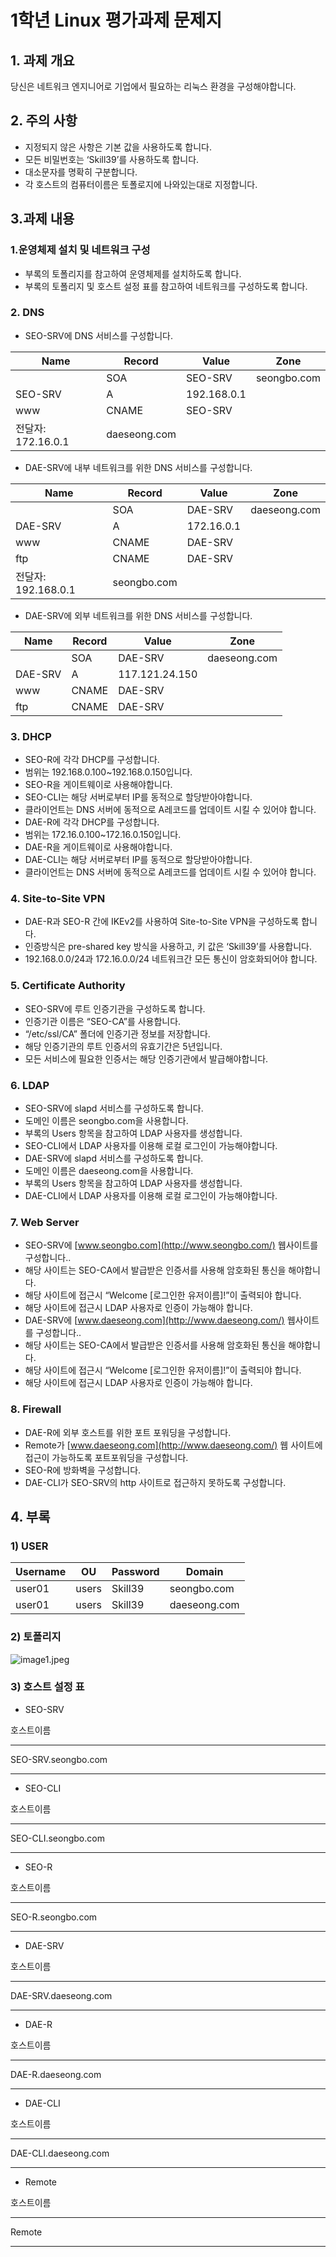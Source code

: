 # 1학년 Linux 평가과제 문제지

## 1. 과제 개요

당신은 네트워크 엔지니어로 기업에서 필요하는 리눅스 환경을 구성해야합니다.

## 2. 주의 사항

- 지정되지 않은 사항은 기본 값을 사용하도록 합니다.
- 모든 비밀번호는 ‘Skill39’를 사용하도록 합니다.
- 대소문자를 명확히 구분합니다.
- 각 호스트의 컴퓨터이름은 토폴로지에 나와있는대로 지정합니다.

## 3.과제 내용

### 1.운영체제 설치 및 네트워크 구성

- 부록의 토폴리지를 참고하여 운영체제를 설치하도록 합니다.
- 부록의 토폴리지 및 호스트 설정 표를 참고하여 네트워크를 구성하도록 합니다.

### 2. **DNS**

- SEO-SRV에 DNS 서비스를 구성합니다.

| Name | Record | Value | Zone |
| --- | --- | --- | --- |
|  | SOA | SEO-SRV | seongbo.com |
| SEO-SRV | A | 192.168.0.1 |  |
| www | CNAME | SEO-SRV |  |
| 전달자: 172.16.0.1 | daeseong.com |  |  |
- DAE-SRV에 내부 네트워크를 위한 DNS 서비스를 구성합니다.

| Name | Record | Value | Zone |
| --- | --- | --- | --- |
|  | SOA | DAE-SRV | daeseong.com |
| DAE-SRV | A | 172.16.0.1 |  |
| www | CNAME | DAE-SRV |  |
| ftp | CNAME | DAE-SRV |  |
| 전달자: 192.168.0.1 | seongbo.com |  |  |
- DAE-SRV에 외부 네트워크를 위한 DNS 서비스를 구성합니다.

| Name | Record | Value | Zone |
| --- | --- | --- | --- |
|  | SOA | DAE-SRV | daeseong.com |
| DAE-SRV | A | 117.121.24.150 |  |
| www | CNAME | DAE-SRV |  |
| ftp | CNAME | DAE-SRV |  |

### 3. **DHCP**

- SEO-R에 각각 DHCP를 구성합니다.
- 범위는 192.168.0.100~192.168.0.150입니다.
- SEO-R을 게이트웨이로 사용해야합니다.
- SEO-CLI는 해당 서버로부터 IP를 동적으로 할당받아야합니다.
- 클라이언트는 DNS 서버에 동적으로 A레코드를 업데이트 시킬 수 있어야 합니다.
- DAE-R에 각각 DHCP를 구성합니다.
- 범위는 172.16.0.100~172.16.0.150입니다.
- DAE-R을 게이트웨이로 사용해야합니다.
- DAE-CLI는 해당 서버로부터 IP를 동적으로 할당받아야합니다.
- 클라이언트는 DNS 서버에 동적으로 A레코드를 업데이트 시킬 수 있어야 합니다.

### 4. **Site-to-Site VPN**

- DAE-R과 SEO-R 간에 IKEv2를 사용하여 Site-to-Site VPN을 구성하도록 합니다.
- 인증방식은 pre-shared key 방식을 사용하고, 키 값은 ‘Skill39’를 사용합니다.
- 192.168.0.0/24과 172.16.0.0/24 네트워크간 모든 통신이 암호화되어야 합니다.

### 5. **Certificate Authority**

- SEO-SRV에 루트 인증기관을 구성하도록 합니다.
- 인증기관 이름은 “SEO-CA”를 사용합니다.
- “/etc/ssl/CA” 폴더에 인증기관 정보를 저장합니다.
- 해당 인증기관의 루트 인증서의 유효기간은 5년입니다.
- 모든 서비스에 필요한 인증서는 해당 인증기관에서 발급해야합니다.

### 6. **LDAP**

- SEO-SRV에 slapd 서비스를 구성하도록 합니다.
- 도메인 이름은 seongbo.com을 사용합니다.
- 부록의 Users 항목을 참고하여 LDAP 사용자를 생성합니다.
- SEO-CLI에서 LDAP 사용자를 이용해 로컬 로그인이 가능해야합니다.
- DAE-SRV에 slapd 서비스를 구성하도록 합니다.
- 도메인 이름은 daeseong.com을 사용합니다.
- 부록의 Users 항목을 참고하여 LDAP 사용자를 생성합니다.
- DAE-CLI에서 LDAP 사용자를 이용해 로컬 로그인이 가능해야합니다.

### 7. **Web Server**

- SEO-SRV에 [www.seongbo.com](http://www.seongbo.com/) 웹사이트를 구성합니다..
- 해당 사이트는 SEO-CA에서 발급받은 인증서를 사용해 암호화된 통신을 해야합니다.
- 해당 사이트에 접근시 “Welcome [로그인한 유저이름]!”이 출력되야 합니다.
- 해당 사이트에 접근시 LDAP 사용자로 인증이 가능해야 합니다.
- DAE-SRV에 [www.daeseong.com](http://www.daeseong.com/) 웹사이트를 구성합니다..
- 해당 사이트는 SEO-CA에서 발급받은 인증서를 사용해 암호화된 통신을 해야합니다.
- 해당 사이트에 접근시 “Welcome [로그인한 유저이름]!”이 출력되야 합니다.
- 해당 사이트에 접근시 LDAP 사용자로 인증이 가능해야 합니다.

### 8. **Firewall**

- DAE-R에 외부 호스트를 위한 포트 포워딩을 구성합니다.
- Remote가 [www.daeseong.com](http://www.daeseong.com/) 웹 사이트에 접근이 가능하도록 포트포워딩을 구성합니다.
- SEO-R에 방화벽을 구성합니다.
- DAE-CLI가 SEO-SRV의 http 사이트로 접근하지 못하도록 구성합니다.

## 4. 부록

### 1) USER

| Username | OU | Password | Domain |
| --- | --- | --- | --- |
| user01 | users | Skill39 | seongbo.com |
| user01 | users | Skill39 | daeseong.com |

### 2) 토폴리지

![image1.jpeg](Task/image1.jpeg)

### 3) 호스트 설정 표

- SEO-SRV

호스트이름

---

SEO-SRV.seongbo.com

---

- SEO-CLI

호스트이름

---

SEO-CLI.seongbo.com

---

- SEO-R

호스트이름

---

SEO-R.seongbo.com

---

- DAE-SRV

호스트이름

---

DAE-SRV.daeseong.com

---

- DAE-R

호스트이름

---

DAE-R.daeseong.com

---

- DAE-CLI

호스트이름

---

DAE-CLI.daeseong.com

---

- Remote

호스트이름

---

Remote

---
